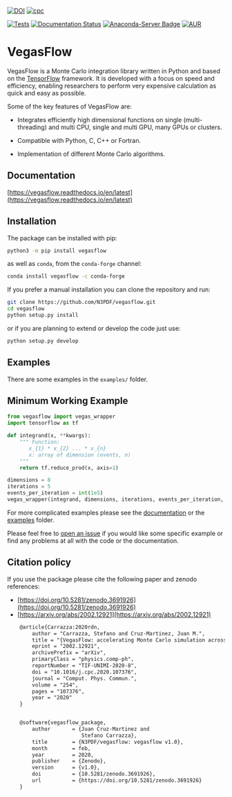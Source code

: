 [![DOI](https://zenodo.org/badge/226363558.svg)](https://zenodo.org/badge/latestdoi/226363558)
[![cpc](https://img.shields.io/badge/j.%20Computer%20Physics%20Communication-2020%2F107376-blue)](https://inspirehep.net/literature/1783000)

[![Tests](https://github.com/N3PDF/vegasflow/workflows/pytest/badge.svg)](https://github.com/N3PDF/vegasflow/actions?query=workflow%3A%22pytest%22)
[![Documentation Status](https://readthedocs.org/projects/vegasflow/badge/?version=latest)](https://vegasflow.readthedocs.io/en/latest/?badge=latest)
[![Anaconda-Server Badge](https://anaconda.org/conda-forge/vegasflow/badges/installer/conda.svg)](https://anaconda.org/conda-forge/vegasflow)
[![AUR](https://img.shields.io/aur/version/python-vegasflow)](https://aur.archlinux.org/packages/python-vegasflow/)


# VegasFlow

VegasFlow is a Monte Carlo integration library written in Python and based on the [TensorFlow](https://www.tensorflow.org/) framework. It is developed with a focus on speed and efficiency, enabling researchers to perform very expensive calculation as quick and easy as possible.

Some of the key features of VegasFlow are:
- Integrates efficiently high dimensional functions on single (multi-threading) and multi CPU, single and multi GPU, many GPUs or clusters.

- Compatible with Python, C, C++ or Fortran.

- Implementation of different Monte Carlo algorithms.

## Documentation

[https://vegasflow.readthedocs.io/en/latest](https://vegasflow.readthedocs.io/en/latest)


## Installation

The package can be installed with pip:
```bash
python3 -m pip install vegasflow
```

as well as `conda`, from the `conda-forge` channel:
```bash
conda install vegasflow -c conda-forge
```

If you prefer a manual installation you can clone the repository and run:
```bash
git clone https://github.com/N3PDF/vegasflow.git
cd vegasflow
python setup.py install
```
or if you are planning to extend or develop the code just use:
```bash
python setup.py develop
```

## Examples

There are some examples in the `examples/` folder.

## Minimum Working Example
```python
from vegasflow import vegas_wrapper
import tensorflow as tf

def integrand(x, **kwargs):
    """ Function:
       x_{1} * x_{2} ... * x_{n}
       x: array of dimension (events, n)
    """
    return tf.reduce_prod(x, axis=1)

dimensions = 8
iterations = 5
events_per_iteration = int(1e5)
vegas_wrapper(integrand, dimensions, iterations, events_per_iteration, compilable=True)
```

For more complicated examples please see the [documentation](https://vegasflow.readthedocs.io/en/latest)
or the [examples](https://github.com/N3PDF/vegasflow/tree/master/examples) folder.

Please feel free to [open an issue](https://github.com/N3PDF/vegasflow/issues/new) if you would like
some specific example or find any problems at all with the code or the documentation.

## Citation policy

If you use the package please cite the following paper and zenodo references:
- [https://doi.org/10.5281/zenodo.3691926](https://doi.org/10.5281/zenodo.3691926)
- [https://arxiv.org/abs/2002.12921](https://arxiv.org/abs/2002.12921)

```latex
    @article{Carrazza:2020rdn,
        author = "Carrazza, Stefano and Cruz-Martinez, Juan M.",
        title = "{VegasFlow: accelerating Monte Carlo simulation across multiple hardware platforms}",
        eprint = "2002.12921",
        archivePrefix = "arXiv",
        primaryClass = "physics.comp-ph",
        reportNumber = "TIF-UNIMI-2020-8",
        doi = "10.1016/j.cpc.2020.107376",
        journal = "Comput. Phys. Commun.",
        volume = "254",
        pages = "107376",
        year = "2020"
    }


    @software{vegasflow_package,
        author       = {Juan Cruz-Martinez and
                        Stefano Carrazza},
        title        = {N3PDF/vegasflow: vegasflow v1.0},
        month        = feb,
        year         = 2020,
        publisher    = {Zenodo},
        version      = {v1.0},
        doi          = {10.5281/zenodo.3691926},
        url          = {https://doi.org/10.5281/zenodo.3691926}
    }
```

